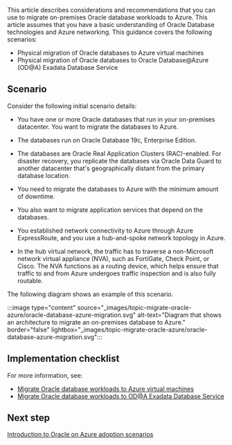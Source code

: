 This article describes considerations and recommendations that you can use to migrate on-premises Oracle database workloads to Azure. This article assumes that you have a basic understanding of Oracle Database technologies and Azure networking. This guidance covers the following scenarios:

- Physical migration of Oracle databases to Azure virtual machines
- Physical migration of Oracle databases to Oracle Database@Azure (OD@A) Exadata Database Service

## Scenario

Consider the following initial scenario details:

- You have one or more Oracle databases that run in your on-premises datacenter. You want to migrate the databases to Azure.

- The databases run on Oracle Database 19c, Enterprise Edition.
- The databases are Oracle Real Application Clusters (RAC)-enabled. For disaster recovery, you replicate the databases via Oracle Data Guard to another datacenter that's geographically distant from the primary database location.
- You need to migrate the databases to Azure with the minimum amount of downtime.
- You also want to migrate application services that depend on the databases.
- You established network connectivity to Azure through Azure ExpressRoute, and you use a hub-and-spoke network topology in Azure.
- In the hub virtual network, the traffic has to traverse a non-Microsoft network virtual appliance (NVA), such as FortiGate, Check Point, or Cisco. The NVA functions as a routing device, which helps ensure that traffic to and from Azure undergoes traffic inspection and is also fully routable.

The following diagram shows an example of this scenario.

:::image type="content" source="_images/topic-migrate-oracle-azure/oracle-database-azure-migration.svg" alt-text="Diagram that shows an architecture to migrate an on-premises database to Azure." border="false" lightbox="_images/topic-migrate-oracle-azure/oracle-database-azure-migration.svg":::

## Implementation checklist

For more information, see:

- [Migrate Oracle database workloads to Azure virtual machines](migrate-oracle-azure-iaas.yml)
- [Migrate Oracle database workloads to OD@A Exadata Database Service](migrate-oracle-odaa-exadata.yml)

## Next step

[Introduction to Oracle on Azure adoption scenarios](/azure/cloud-adoption-framework/scenarios/oracle-iaas)